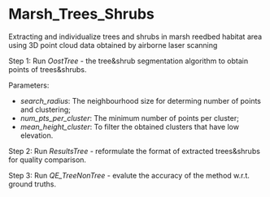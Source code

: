 # Marsh_Trees_Shrubs
Extracting and individualize trees and shrubs in marsh reedbed habitat area using 3D point cloud data obtained by airborne laser scanning

Step 1:
Run *OostTree* - the tree&shrub segmentation algorithm to obtain points of trees&shrubs.

Parameters:
- *search_radius*: The neighbourhood size for determing number of points and clustering;
- *num_pts_per_cluster*: The minimum number of points per cluster;
- *mean_height_cluster*: To filter the obtained clusters that have low elevation.

Step 2:
Run *ResultsTree* - reformulate the format of extracted trees&shrubs for quality comparison.

Step 3:
Run *QE_TreeNonTree* - evalute the accuracy of the method w.r.t. ground truths.


  

